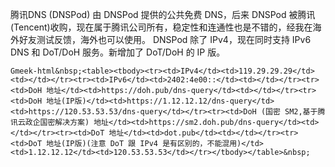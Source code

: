 腾讯DNS (DNSPod)
由 DNSPod 提供的公共免费 DNS，后来 DNSPod 被腾讯(Tencent)收购，现在属于腾讯公司所有，稳定性和连通性也是不错的，经我在海外好友测试反馈，海外也可以使用。
DNSPod 除了 IPv4，现在同时支持 IPv6 DNS 和 DoT/DoH 服务。新增加了 DoT/DoH 的 IP 版。

 `Gmeek-html&nbsp;<table><tbody><tr><td>IPv4</td><td>119.29.29.29</td><td></td></tr><tr><td>IPv6</td><td>2402:4e00::</td><td></td></tr><tr><td>DoH 地址</td><td>https://doh.pub/dns-query</td><td></td></tr><tr><td>DoH 地址(IP版)</td><td>https://1.12.12.12/dns-query</td><td>https://120.53.53.53/dns-query</td></tr><tr><td>DoH (国密 SM2,基于腾讯云政企国密解决方案) 地址</td><td>https://sm2.doh.pub/dns-query</td><td></td></tr><tr><td>DoT 地址</td><td>dot.pub</td><td></td></tr><tr><td>DoT 地址(IP版)(注意 DoT 跟 IPv4 是有区别的，不能混用)</td><td>1.12.12.12</td><td>120.53.53.53</td></tr></tbody></table>&nbsp; `
